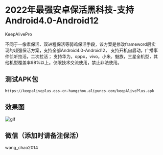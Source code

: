 # 2022年最强安卓保活黑科技-支持Android4.0-Android12

KeepAlivePro

不同于一像素保活、双进程保活等弱鸡保活手段，该方案是修改frameword层实现的超强保活方案，支持全部Android4.0-Android12， 支持开机自启动，广播事件侦听拉活，二次拉活； 支持华为，oppo，vivo，小米，魅族，三星全机型，其他机型覆盖率98%以上。仅限技术交流使用，禁止非法使用。



## 测试APK包

```
https://keepaliveplus.oss-cn-hangzhou.aliyuncs.com/keepAlivePlus.apk
```

## 效果图

![gif](https://github.com/Timor2016/KeepAlive/blob/main/tutieshi_592x1280_14s.gif)

## 微信（添加时请备注保活）

wang_chao2014